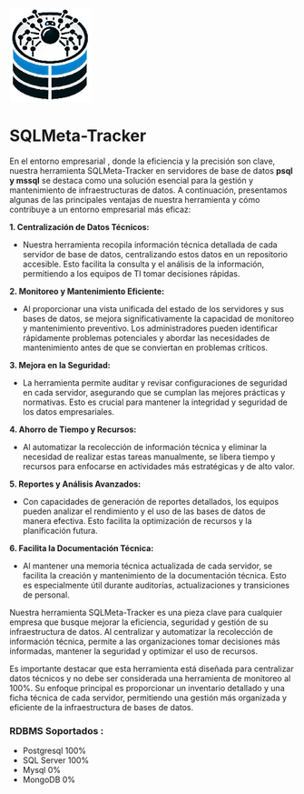 
![Logo de GitHub](https://github.com/CR0NYM3X/SQLMeta-Tracker/blob/main/IMG/logo-new.png)
# SQLMeta-Tracker

En el entorno empresarial , donde la eficiencia y la precisión son clave, nuestra herramienta SQLMeta-Tracker en servidores de base de datos **psql y mssql** se destaca como una solución esencial para la gestión y mantenimiento de infraestructuras de datos. A continuación, presentamos algunas de las principales ventajas de nuestra herramienta y cómo contribuye a un entorno empresarial más eficaz:

**1. Centralización de Datos Técnicos:**
   - Nuestra herramienta recopila información técnica detallada de cada servidor de base de datos, centralizando estos datos en un repositorio accesible. Esto facilita la consulta y el análisis de la información, permitiendo a los equipos de TI tomar decisiones rápidas.

**2. Monitoreo y Mantenimiento Eficiente:**
   - Al proporcionar una vista unificada del estado de los servidores y sus bases de datos, se mejora significativamente la capacidad de monitoreo y mantenimiento preventivo. Los administradores pueden identificar rápidamente problemas potenciales y abordar las necesidades de mantenimiento antes de que se conviertan en problemas críticos.

**3. Mejora en la Seguridad:**
   - La herramienta permite auditar y revisar configuraciones de seguridad en cada servidor, asegurando que se cumplan las mejores prácticas y normativas. Esto es crucial para mantener la integridad y seguridad de los datos empresariales.

**4. Ahorro de Tiempo y Recursos:**
   - Al automatizar la recolección de información técnica y eliminar la necesidad de realizar estas tareas manualmente, se libera tiempo y recursos para enfocarse en actividades más estratégicas y de alto valor.

**5. Reportes y Análisis Avanzados:**
   - Con capacidades de generación de reportes detallados, los equipos pueden analizar el rendimiento y el uso de las bases de datos de manera efectiva. Esto facilita la optimización de recursos y la planificación futura.


**6. Facilita la Documentación Técnica:**
   - Al mantener una memoria técnica actualizada de cada servidor, se facilita la creación y mantenimiento de la documentación técnica. Esto es especialmente útil durante auditorías, actualizaciones y transiciones de personal.

Nuestra herramienta SQLMeta-Tracker es una pieza clave para cualquier empresa que busque mejorar la eficiencia, seguridad y gestión de su infraestructura de datos. Al centralizar y automatizar la recolección de información técnica, permite a las organizaciones tomar decisiones más informadas, mantener la seguridad y optimizar el uso de recursos.
 

Es importante destacar que esta herramienta está diseñada para centralizar datos técnicos y no debe ser considerada una herramienta de monitoreo al 100%. Su enfoque principal es proporcionar un inventario detallado y una ficha técnica de cada servidor, permitiendo una gestión más organizada y eficiente de la infraestructura de bases de datos.


### RDBMS Soportados : 
- Postgresql 100%
- SQL Server 100%
- Mysql 0%
- MongoDB 0%
